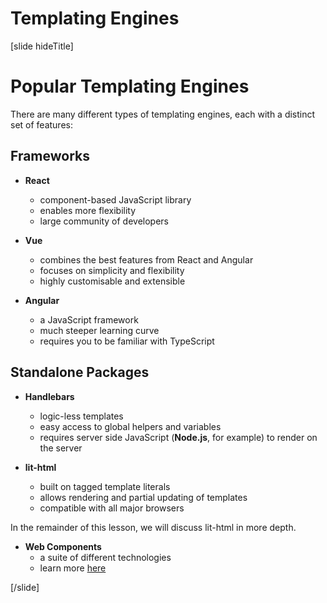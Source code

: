 # Templating Engines

[slide hideTitle]

# Popular Templating Engines

There are many different types of templating engines, each with a distinct set of features:

## Frameworks  

- **React**
    - component-based JavaScript library
    - enables more flexibility
    - large community of developers

- **Vue**
    - combines the best features from React and Angular
    - focuses on simplicity and flexibility
    - highly customisable and extensible

- **Angular**
    - a JavaScript framework
    - much steeper learning curve
    - requires you to be familiar with TypeScript


## Standalone Packages

- **Handlebars**
    - logic\-less templates
    - easy access to global helpers and variables
    - requires server side JavaScript \(**Node.js**, for example\) to render on the server

- **lit-html**
    - built on tagged template literals
    - allows rendering and partial updating of templates
    - compatible with all major browsers

In the remainder of this lesson, we will discuss lit-html in more depth.

- **Web Components**
    - a suite of different technologies
    - learn more [here](https://developer.mozilla.org/en-US/docs/Web/Web_Components)

[/slide]